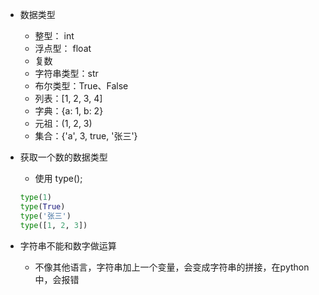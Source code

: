 - 数据类型
    - 整型： int
    - 浮点型： float
    - 复数
    - 字符串类型：str
    - 布尔类型：True、False
    - 列表：[1, 2, 3, 4]
    - 字典：{a: 1, b: 2}
    - 元祖：(1, 2, 3)
    - 集合：{'a', 3, true, '张三'}

- 获取一个数的数据类型
  - 使用 type();
  ```python
  type(1)
  type(True)
  type('张三')
  type([1, 2, 3])
  ```

- 字符串不能和数字做运算
  - 不像其他语言，字符串加上一个变量，会变成字符串的拼接，在python中，会报错